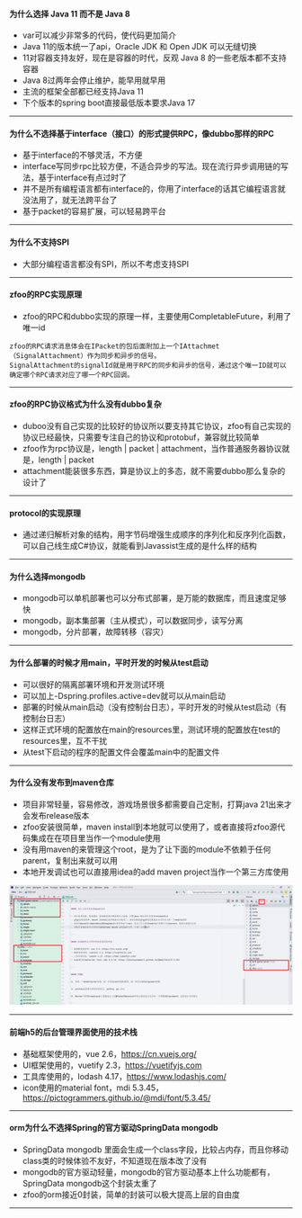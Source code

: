 #### 为什么选择 Java 11 而不是 Java 8

- var可以减少非常多的代码，使代码更加简介
- Java 11的版本统一了api，Oracle JDK 和 Open JDK 可以无缝切换
- 11对容器支持友好，现在是容器的时代，反观 Java 8 的一些老版本都不支持容器
- Java 8过两年会停止维护，能早用就早用
- 主流的框架全部都已经支持Java 11
- 下个版本的spring boot直接最低版本要求Java 17

---

#### 为什么不选择基于interface（接口）的形式提供RPC，像dubbo那样的RPC

- 基于interface的不够灵活，不方便
- interface写同步rpc比较方便，不适合异步的写法。现在流行异步调用链的写法，基于interface有点过时了
- 并不是所有编程语言都有interface的，你用了interface的话其它编程语言就没法用了，就无法跨平台了
- 基于packet的容易扩展，可以轻易跨平台

---

#### 为什么不支持SPI

- 大部分编程语言都没有SPI，所以不考虑支持SPI

---

#### zfoo的RPC实现原理

- zfoo的RPC和dubbo实现的原理一样，主要使用CompletableFuture，利用了唯一id

```
zfoo的RPC请求消息体会在IPacket的包后面附加上一个IAttachmet（SignalAttachment）作为同步和异步的信号。
SignalAttachment的signalId就是用于RPC的同步和异步的信号，通过这个唯一ID就可以确定哪个RPC请求对应了哪一个RPC回调。
```

---

#### zfoo的RPC协议格式为什么没有dubbo复杂

- duboo没有自己实现的比较好的协议所以要支持其它协议，zfoo有自己实现的协议已经最快，只需要专注自己的协议和protobuf，兼容就比较简单
- zfoo作为rpc协议是，length | packet | attachment，当作普通服务器协议就是，length | packet
- attachment能装很多东西，算是协议上的多态，就不需要dubbo那么复杂的设计了

---

#### protocol的实现原理

- 通过递归解析对象的结构，用字节码增强生成顺序的序列化和反序列化函数，可以自己线生成C#协议，就能看到Javassist生成的是什么样的结构

---

#### 为什么选择mongodb

- mongodb可以单机部署也可以分布式部署，是万能的数据库，而且速度足够快
- mongodb，副本集部署（主从模式），可以数据同步，读写分离
- mongodb，分片部署，故障转移（容灾）

---

#### 为什么部署的时候才用main，平时开发的时候从test启动

- 可以很好的隔离部署环境和开发测试环境
- 可以加上-Dspring.profiles.active=dev就可以从main启动
- 部署的时候从main启动（没有控制台日志），平时开发的时候从test启动（有控制台日志）
- 这样正式环境的配置放在main的resources里，测试环境的配置放在test的resources里，互不干扰
- 从test下启动的程序的配置文件会覆盖main中的配置文件

---

#### 为什么没有发布到maven仓库

- 项目非常轻量，容易修改，游戏场景很多都需要自己定制，打算java 21出来才会发布release版本
- zfoo安装很简单，maven install到本地就可以使用了，或者直接将zfoo源代码集成在在项目里当作一个module使用
- 没有用maven的<dependencyManagement>来管理这个root，是为了让下面的module不依赖于任何parent，复制出来就可以用
- 本地开发调试也可以直接用idea的add maven project当作一个第三方库使用

![Image text](image/idea/maven-pom.png)

---

#### 前端h5的后台管理界面使用的技术栈

- 基础框架使用的，vue 2.6，https://cn.vuejs.org/
- UI框架使用的，vuetify 2.3，https://vuetifyjs.com
- 工具库使用的，lodash 4.17，https://www.lodashjs.com/
- icon使用的material font，mdi 5.3.45，https://pictogrammers.github.io/@mdi/font/5.3.45/

---


#### orm为什么不选择Spring的官方驱动SpringData mongodb

- SpringData mongodb 里面会生成一个class字段，比较占内存，而且你移动class类的时候体验不友好，不知道现在版本改了没有
- mongodb的官方驱动轻量，mongodb的官方驱动基本上什么功能都有，SpringData mongodb这个封装太重了
- zfoo的orm接近0封装，简单的封装可以极大提高上层的自由度

---

